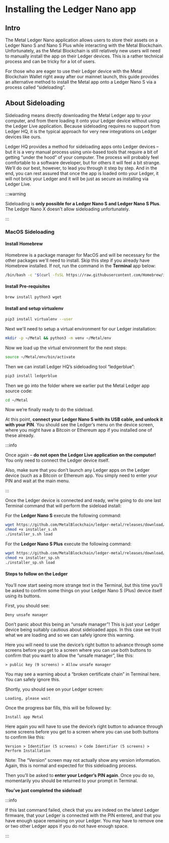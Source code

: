 # Installing the Ledger Nano app

## Intro

The Metal Ledger Nano application allows users to store their assets on a Ledger Nano S and Nano S Plus while interacting with the Metal Blockchain. Unfortunately, as the Metal Blockchain is still relatively new users will need to manually install the app on their Ledger devices. This is a rather technical process and can be tricky for a lot of users.

For those who are eager to use their Ledger device with the Metal Blockchain Wallet right away after our mainnet launch, this guide provides an alternative method to install the Metal app onto a Ledger Nano S via a process called “sideloading”.

## About Sideloading

Sideloading means directly downloading the Metal Ledger app to your computer, and from there loading it onto your Ledger device without using the Ledger Live application. Because sideloading requires no support from Ledger HQ, it is the typical approach for very new integrations on Ledger devices like ours.

Ledger HQ provides a method for sideloading apps onto Ledger devices – but it is a very manual process using unix-based tools that require a bit of getting “under the hood” of your computer. The process will probably feel comfortable to a software developer, but for others it will feel a bit strange. We’ll do our best, however, to lead you through it step by step. And in the end, you can rest assured that once the app is loaded onto your Ledger, it will not brick your Ledger and it will be just as secure as installing via Ledger Live.

:::warning

Sideloading is **only possible for a Ledger Nano S and Ledger Nano S Plus**. The Ledger Nano X doesn't allow sideloading unfortunately.

:::

### MacOS Sideloading

#### Install Homebrew

Homebrew is a package manager for MacOS and will be necessary for the other packages we'll need to install. Skip this step if you already have Homebrew installed. If not, run the command in the **Terminal** app below:

```sh
/bin/bash -c "$(curl -fsSL https://raw.githubusercontent.com/Homebrew/install/HEAD/install.sh)"
```

#### Install Pre-requisites

```sh
brew install python3 wget
```

#### Install and setup virtualenv

```sh
pip3 install virtualenv --user
```

Next we'll need to setup a virtual environment for our Ledger installation:

```sh
mkdir -p ~/Metal && python3 -m venv ~/Metal/env
```

Now we load up the virtual environment for the next steps:

```sh
source ~/Metal/env/bin/activate
```

Then we can install Ledger HQ’s sideloading tool “ledgerblue”:

```sh
pip3 install ledgerblue
```

Then we go into the folder where we earlier put the Metal Ledger app source code:

```sh
cd ~/Metal
```

Now we’re finally ready to do the sideload.

At this point, **connect your Ledger Nano S with its USB cable, and unlock it with your PIN**. You should see the Ledger’s menu on the device screen, where you might have a Bitcoin or Ethereum app if you installed one of these already.

:::info

Once again – **do not open the Ledger Live application on the computer!** You only need to connect the Ledger device itself.

Also, make sure that you don’t launch any Ledger apps on the Ledger device (such as a Bitcoin or Ethereum app. You simply need to enter your PIN and wait at the main menu.

:::

Once the Ledger device is connected and ready, we’re going to do one last Terminal command that will perform the sideload install:

For the **Ledger Nano S** execute the following command:

```sh
wget https://github.com/MetalBlockchain/ledger-metal/releases/download/v0.7.1-hotfix/installer_s.sh
chmod +x installer_s.sh
./installer_s.sh load
```

For the **Ledger Nano S Plus** execute the following command:

```sh
wget https://github.com/MetalBlockchain/ledger-metal/releases/download/v0.7.1-hotfix/installer_sp.sh
chmod +x installer_sp.sh
./installer_sp.sh load
```

#### Steps to follow on the Ledger

You’ll now start seeing more strange text in the Terminal, but this time you’ll be asked to confirm some things on your Ledger Nano S (Plus) device itself using its buttons.

First, you should see:

```
Deny unsafe manager
```

Don’t panic about this being an “unsafe manager”! This is just your Ledger device being suitably cautious about sideloaded apps. In this case we trust what we are loading and so we can safely ignore this warning.

Here you will need to use the device’s right button to advance through some screens before you get to a screen where you can use both buttons to confirm that you want to allow the “unsafe manager”, like this:

```
> public key (9 screens) > Allow unsafe manager
```

You may see a warning about a “broken certificate chain” in Terminal here. You can safely ignore this.

Shortly, you should see on your Ledger screen:

```
Loading, please wait
```

Once the progress bar fills, this will be followed by:

```
Install app Metal
```

Here again you will have to use the device’s right button to advance through some screens before you get to a screen where you can use both buttons to confirm like this:

```
Version > Identifier (5 screens) > Code Identifier (5 screens) > Perform Installation
```

Note: The “Version” screen may not actually show any version information. Again, this is normal and expected for this sideloading process.

Then you’ll be asked to **enter your Ledger’s PIN again**. Once you do so, momentarily you should be returned to your prompt in Terminal.

**You’ve just completed the sideload!**


:::info

If this last command failed, check that you are indeed on the latest Ledger firmware, that your Ledger is connected with the PIN entered, and that you have enough space remaining on your Ledger. You may have to remove one or two other Ledger apps if you do not have enough space.

:::